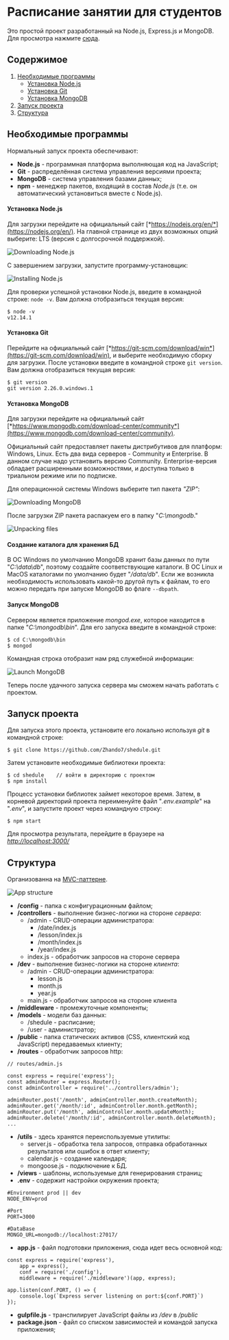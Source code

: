 # Расписание занятии для студентов

Это простой проект разработанный на Node.js, Express.js и MongoDB.\
Для просмотра нажмите [сюда](http://innovation-center.herokuapp.com/).

## Содержимое

1. [Необходимые программы](#необходимые-программы)
    * [Установка Node.js](#установка-nodejs)
    * [Установка Git](#установка-git)
    * [Установка MongoDB](#установка-mongodb)
2. [Запуск проекта](#запуск-проекта)
3. [Структура](#структура)

## Необходимые программы

Нормальный запуск проекта обеспечивают:
* **Node.js** - программная платформа выполняющая код на JavaScript;
* **Git** - распределённая система управления версиями проекта;
* **MongoDB** - система управления базами данных;
* **npm** - менеджер пакетов, входящий в состав *Node.js* (т.е. он автоматический установиться вместе с Node.js).

#### Установка Node.js 

Для загрузки перейдите на официальный сайт [*https://nodejs.org/en/*](https://nodejs.org/en/). На главной странице из двух возможных опций выберите: LTS (версия с долгосрочной поддержкой).

![Downloading Node.js](https://metanit.com/web/nodejs/pics/1.1.png)

С завершением загрузки, запустите программу-установщик:

![Installing Node.js](https://metanit.com/web/nodejs/pics/1.2.png)

Для проверки успешной установки Node.js, введите в командной строке: `node -v`. Вам должна отобразиться текущая версия:
```
$ node -v
v12.14.1
```

#### Установка Git

Перейдите на официальный сайт [*https://git-scm.com/download/win*](https://git-scm.com/download/win), и выберите необходимую сборку для загрузки. После установки введите в командной строке `git version`. Вам должна отобразиться текущая версия:
```
$ git version
git version 2.26.0.windows.1
```

#### Установка MongoDB

Для загрузки перейдите на официальный сайт [*https://www.mongodb.com/download-center/community*](https://www.mongodb.com/download-center/community).

Официальный сайт предоставляет пакеты дистрибутивов для платформ: Windows, Linux. Есть два вида серверов - Community и Enterprise. В данном случае надо установить версию Community. Enterprise-версия обладает расширенными возможностями, и доступна только в триальном режиме или по подписке.

Для операционной системы Windows выберите тип пакета *"ZIP"*:

![Downloading MongoDB](https://metanit.com/nosql/mongodb/pics/1.6.png)

После загрузки ZIP пакета распакуем его в папку "*C:\mongodb*."

![Unpacking files](https://metanit.com/nosql/mongodb/pics/1.1.png)

#### Создание каталога для хранения БД

В ОС Windows по умолчанию MongoDB хранит базы данных по пути "*C:\data\db*", поэтому создайте соответствующие каталоги. В ОС Linux и MacOS каталогами по умолчанию будет "*/data/db*". Если же возникла необходимость использовать какой-то другой путь к файлам, то его можно передать при запуске MongoDB во флаге `--dbpath`.

#### Запуск MongoDB

Сервером является приложение *mongod.exe*, которое находится в папке "*C:\mongodb\bin*". Для его запуска введите в командной строке:
```
$ cd C:\mongodb\bin
$ mongod
```
Командная строка отобразит нам ряд служебной информации:

![Launch MongoDB](https://metanit.com/nosql/mongodb/pics/1.2.png)

Теперь после удачного запуска сервера мы сможем начать работать с проектом.

## Запуск проекта

Для запуска этого проекта, установите его локально используя *git* в командной строке:
```
$ git clone https://github.com/Zhando7/shedule.git
```

Затем установите необходимые библиотеки проекта:
```
$ cd shedule    // войти в директорию с проектом
$ npm install
```

Процесс установки библиотек займет некоторое время. Затем, в корневой директорий проекта переименуйте файл "*.env.example*" на "*.env*", и запустите проект через командную строку:
```
$ npm start
```

Для просмотра результата, перейдите в браузере на [*http://localhost:3000/*](http://localhost:3000/)

## Структура

Организованна на [MVC-паттерне](https://ru.wikipedia.org/wiki/Model-View-Controller).

![App structure](https://i.ibb.co/BcG0H9S/app-structure.png)

+ **/config** - папка с конфигурационным файлом;
+ **/controllers** - выполнение бизнес-логики на стороне *сервера*:
    + /admin - CRUD-операции администратора:
        + /date/index.js 
        + /lesson/index.js 
        + /month/index.js 
        + /year/index.js 
    + index.js - обработчик запросов на стороне сервера
+ **/dev** - выполнение бизнес-логики на стороне *клиента*:
    + /admin - CRUD-операции администратора:
        + lesson.js
        + month.js
        + year.js
    + main.js - обработчик запросов на стороне клиента
+ **/middleware** - промежуточные компоненты;
+ **/models** - модели баз данных:
    + /shedule - расписание;
    + /user - администратор;
+ **/public** - папка статических активов (CSS, клиентский код JavaScript) передаваемых клиенту;
+ **/routes** - обработчик запросов http:
```
// routes/admin.js

const express = require('express');
const adminRouter = express.Router();
const adminController = require('../controllers/admin');

adminRouter.post('/month', adminController.month.createMonth);
adminRouter.get('/month/:id', adminController.month.getMonth);
adminRouter.put('/month', adminController.month.updateMonth);
adminRouter.delete('/month/:id', adminController.month.deleteMonth);
...
```
+ **/utils** - здесь хранятся переиспользуемые утилиты:
    + server.js - обработка тела запросов, отправка обработанных результатов или ошибок в ответ клиенту;
    + calendar.js - создание календаря;
    + mongoose.js - подключение к БД.
+ **/views** - шаблоны, используемые для генерирования страниц;
+ **.env** - содержит настройки окружения проекта;
```
#Environment prod || dev
NODE_ENV=prod

#Port
PORT=3000

#DataBase
MONGO_URL=mongodb://localhost:27017/
```
+ **app.js** - файл подготовки приложения, сюда идет весь основной код:
```
const express = require('express'),
    app = express(),
    conf = require('./config'),
    middleware = require('./middleware')(app, express);

app.listen(conf.PORT, () => {
    console.log(`Express server listening on port:${conf.PORT}`)
});
```
+ **gulpfile.js** - транспилирует JavaScript файлы из */dev* в */public*
+ **package.json** - файл со списком зависимостей и командой запуска приложения;